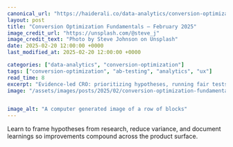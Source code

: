 ```yaml
---
canonical_url: "https://haiderali.co/data-analytics/conversion-optimization/2025/02/20/conversion-optimization-fundamentals-feb-2025/"
layout: post
title: "Conversion Optimization Fundamentals — February 2025"
image_credit_url: "https://unsplash.com/@steve_j"
image_credit_text: "Photo by Steve Johnson on Unsplash"
date: 2025-02-20 12:00:00 +0000
last_modified_at: 2025-02-20 12:00:00 +0000

categories: ["data-analytics", "conversion-optimization"]
tags: ["conversion-optimization", "ab-testing", "analytics", "ux"]
read_time: 8
excerpt: "Evidence‑led CRO: prioritizing hypotheses, running fair tests, and translating wins into durable UX improvements."
image: "/assets/images/posts/2025/02/conversion-optimization-fundamentals-feb-2025.jpg"


image_alt: "A computer generated image of a row of blocks"
---
```


Learn to frame hypotheses from research, reduce variance, and document learnings so improvements compound across the product surface.

